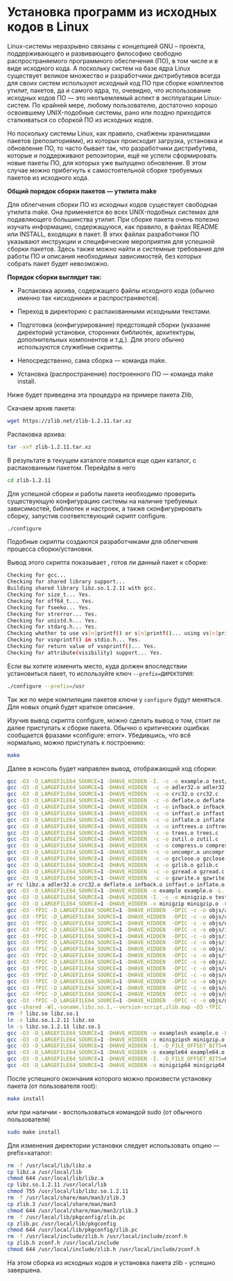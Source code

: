 # Установка программ из исходных кодов в Linux

Linux-системы неразрывно связаны с концепцией GNU – проекта, поддерживающего и развивающего философию свободно распространяемого программного обеспечения (ПО), в том числе и в виде исходного кода. А поскольку систем на базе ядра Linux существует великое множество и разработчики дистрибутивов всегда для своих систем используют исходный код ПО при сборке комплектов утилит, пакетов, да и самого ядра, то, очевидно, что использование исходных кодов ПО — это неотъемлемый аспект в эксплуатации Linux-систем. По крайней мере, любому пользователю, достаточно хорошо освоившему UNIX-подобные системы, рано или поздно приходится сталкиваться со сборкой ПО из исходных кодов.

Но поскольку системы Linux, как правило, снабжены хранилищами пакетов (репозиториями), из которых происходит загрузка, установка и обновление ПО, то часто бывает так, что разработчики дистрибутива, которые и поддерживают репозитории, ещё не успели сформировать новые пакеты ПО, для которых уже выпущено обновление. В этом случае можно прибегнуть к самостоятельной сборке требуемых пакетов из исходного кода.

**Общий порядок сборки пакетов — утилита make**

Для облегчения сборки ПО из исходных кодов существует свободная утилита make. Она применяется во всех UNIX-подобных системах для подавляющего большинства утилит. При сборке пакета очень полезно изучать информацию, содержащуюся, как правило, в файлах README или INSTALL, входящих в пакет. В этих файлах разработчики ПО указывают инструкции и специфические мероприятия для успешной сборки пакетов. Здесь также можно найти и системные требования для работы ПО и описания необходимых зависимостей, без которых собрать пакет будет невозможно.

**Порядок сборки выглядит так:**

 - Распаковка архива, содержащего файлы исходного кода (обычно именно так «исходники» и распространяются).

 - Переход в директорию с распакованными исходными текстами.

 - Подготовка (конфигурирование) предстоящей сборки (указание директорий установки, сторонних библиотек, архитектуры, дополнительных компонентов и т.д.). Для этого обычно используются служебные скрипты.

- Непосредственно, сама сборка — команда make.

- Установка (распространение) построенного ПО — команда make install.



Ниже будет приведена эта процедура на примере пакета Zlib, 

Скачаем архив пакета:

```bash
wget https://zlib.net/zlib-1.2.11.tar.xz
```

Распаковка архива:

```bash
tar -xvf zlib-1.2.11.tar.xz
```

В результате в текущем каталоге появится еще один каталог, с распакованным пакетом. Перейдём в него

```bash
cd zlib-1.2.11
```

Для успешной сборки и работы пакета необходимо проверить существующую конфигурацию системы на наличие требуемых зависимостей, библиотек и настроек, а также сконфигурировать сборку, запустив соответствующий скрипт configure.

```bash
./configure
```

Подобные скрипты создаются разработчиками для облегчения процесса сборки/установки. 

Вывод этого скрипта показывает , готов ли данный пакет к сборке:

```bash
Checking for gcc...
Checking for shared library support...
Building shared library libz.so.1.2.11 with gcc.
Checking for size_t... Yes.
Checking for off64_t... Yes.
Checking for fseeko... Yes.
Checking for strerror... Yes.
Checking for unistd.h... Yes.
Checking for stdarg.h... Yes.
Checking whether to use vs[n]printf() or s[n]printf()... using vs[n]printf().
Checking for vsnprintf() in stdio.h... Yes.
Checking for return value of vsnprintf()... Yes.
Checking for attribute(visibility) support... Yes.
```
Если вы хотите изменить место, куда должен впоследствии установиться пакет, то используйте ключ `--prefix=ДИРЕКТОРИЯ`:
```bash
./configure --prefix=/usr
```
Так же по мере компиляции пакетов ключи у `configure` будут меняться. Для новых опций будет краткое описание.

Изучив вывод скрипта configure, можно сделать вывод о том, стоит ли далее приступать к сборке пакета. Обычно о критических ошибках сообщается фразами «configure: error». Убедившись, что всё нормально, можно приступать к построению:

```bash
make
```

Далее в консоль будет направлен вывод, отображающий ход сборки:

```bash
gcc -O3 -D_LARGEFILE64_SOURCE=1 -DHAVE_HIDDEN -I. -c -o example.o test/example.c
gcc -O3 -D_LARGEFILE64_SOURCE=1 -DHAVE_HIDDEN  -c -o adler32.o adler32.c
gcc -O3 -D_LARGEFILE64_SOURCE=1 -DHAVE_HIDDEN  -c -o crc32.o crc32.c
gcc -O3 -D_LARGEFILE64_SOURCE=1 -DHAVE_HIDDEN  -c -o deflate.o deflate.c
gcc -O3 -D_LARGEFILE64_SOURCE=1 -DHAVE_HIDDEN  -c -o infback.o infback.c
gcc -O3 -D_LARGEFILE64_SOURCE=1 -DHAVE_HIDDEN  -c -o inffast.o inffast.c
gcc -O3 -D_LARGEFILE64_SOURCE=1 -DHAVE_HIDDEN  -c -o inflate.o inflate.c
gcc -O3 -D_LARGEFILE64_SOURCE=1 -DHAVE_HIDDEN  -c -o inftrees.o inftrees.c
gcc -O3 -D_LARGEFILE64_SOURCE=1 -DHAVE_HIDDEN  -c -o trees.o trees.c
gcc -O3 -D_LARGEFILE64_SOURCE=1 -DHAVE_HIDDEN  -c -o zutil.o zutil.c
gcc -O3 -D_LARGEFILE64_SOURCE=1 -DHAVE_HIDDEN  -c -o compress.o compress.c
gcc -O3 -D_LARGEFILE64_SOURCE=1 -DHAVE_HIDDEN  -c -o uncompr.o uncompr.c
gcc -O3 -D_LARGEFILE64_SOURCE=1 -DHAVE_HIDDEN  -c -o gzclose.o gzclose.c
gcc -O3 -D_LARGEFILE64_SOURCE=1 -DHAVE_HIDDEN  -c -o gzlib.o gzlib.c
gcc -O3 -D_LARGEFILE64_SOURCE=1 -DHAVE_HIDDEN  -c -o gzread.o gzread.c
gcc -O3 -D_LARGEFILE64_SOURCE=1 -DHAVE_HIDDEN  -c -o gzwrite.o gzwrite.c
ar rc libz.a adler32.o crc32.o deflate.o infback.o inffast.o inflate.o inftrees.o trees.o zutil.o compress.o uncompr.o gzclose.o gzlib.o gzread.o gzwrite.o
gcc -O3 -D_LARGEFILE64_SOURCE=1 -DHAVE_HIDDEN -o example example.o -L. libz.a
gcc -O3 -D_LARGEFILE64_SOURCE=1 -DHAVE_HIDDEN -I. -c -o minigzip.o test/minigzip.c
gcc -O3 -D_LARGEFILE64_SOURCE=1 -DHAVE_HIDDEN -o minigzip minigzip.o -L. libz.a
gcc -O3 -fPIC -D_LARGEFILE64_SOURCE=1 -DHAVE_HIDDEN  -DPIC -c -o objs/adler32.o adler32.c
gcc -O3 -fPIC -D_LARGEFILE64_SOURCE=1 -DHAVE_HIDDEN  -DPIC -c -o objs/crc32.o crc32.c
gcc -O3 -fPIC -D_LARGEFILE64_SOURCE=1 -DHAVE_HIDDEN  -DPIC -c -o objs/deflate.o deflate.c
gcc -O3 -fPIC -D_LARGEFILE64_SOURCE=1 -DHAVE_HIDDEN  -DPIC -c -o objs/infback.o infback.c
gcc -O3 -fPIC -D_LARGEFILE64_SOURCE=1 -DHAVE_HIDDEN  -DPIC -c -o objs/inffast.o inffast.c
gcc -O3 -fPIC -D_LARGEFILE64_SOURCE=1 -DHAVE_HIDDEN  -DPIC -c -o objs/inflate.o inflate.c
gcc -O3 -fPIC -D_LARGEFILE64_SOURCE=1 -DHAVE_HIDDEN  -DPIC -c -o objs/inftrees.o inftrees.c
gcc -O3 -fPIC -D_LARGEFILE64_SOURCE=1 -DHAVE_HIDDEN  -DPIC -c -o objs/trees.o trees.c
gcc -O3 -fPIC -D_LARGEFILE64_SOURCE=1 -DHAVE_HIDDEN  -DPIC -c -o objs/zutil.o zutil.c
gcc -O3 -fPIC -D_LARGEFILE64_SOURCE=1 -DHAVE_HIDDEN  -DPIC -c -o objs/compress.o compress.c
gcc -O3 -fPIC -D_LARGEFILE64_SOURCE=1 -DHAVE_HIDDEN  -DPIC -c -o objs/uncompr.o uncompr.c
gcc -O3 -fPIC -D_LARGEFILE64_SOURCE=1 -DHAVE_HIDDEN  -DPIC -c -o objs/gzclose.o gzclose.c
gcc -O3 -fPIC -D_LARGEFILE64_SOURCE=1 -DHAVE_HIDDEN  -DPIC -c -o objs/gzlib.o gzlib.c
gcc -O3 -fPIC -D_LARGEFILE64_SOURCE=1 -DHAVE_HIDDEN  -DPIC -c -o objs/gzread.o gzread.c
gcc -O3 -fPIC -D_LARGEFILE64_SOURCE=1 -DHAVE_HIDDEN  -DPIC -c -o objs/gzwrite.o gzwrite.c
gcc -shared -Wl,-soname,libz.so.1,--version-script,zlib.map -O3 -fPIC -D_LARGEFILE64_SOURCE=1 -DHAVE_HIDDEN -o libz.so.1.2.11 adler32.lo crc32.lo deflate.lo infback.lo inffast.lo inflate.lo inftrees.lo trees.lo zutil.lo compress.lo uncompr.lo gzclose.lo gzlib.lo gzread.lo gzwrite.lo  -lc
rm -f libz.so libz.so.1
ln -s libz.so.1.2.11 libz.so
ln -s libz.so.1.2.11 libz.so.1
gcc -O3 -D_LARGEFILE64_SOURCE=1 -DHAVE_HIDDEN -o examplesh example.o -L. libz.so.1.2.11
gcc -O3 -D_LARGEFILE64_SOURCE=1 -DHAVE_HIDDEN -o minigzipsh minigzip.o -L. libz.so.1.2.11
gcc -O3 -D_LARGEFILE64_SOURCE=1 -DHAVE_HIDDEN -I. -D_FILE_OFFSET_BITS=64 -c -o example64.o test/example.c
gcc -O3 -D_LARGEFILE64_SOURCE=1 -DHAVE_HIDDEN -o example64 example64.o -L. libz.a
gcc -O3 -D_LARGEFILE64_SOURCE=1 -DHAVE_HIDDEN -I. -D_FILE_OFFSET_BITS=64 -c -o minigzip64.o test/minigzip.c
gcc -O3 -D_LARGEFILE64_SOURCE=1 -DHAVE_HIDDEN -o minigzip64 minigzip64.o -L. libz.a
```

После успешного окончания которого можно произвести установку пакета (от пользователя root):

```bash
make install
```

или при наличии - воспользоваться командой sudo (от обычного пользователя)

```bash
sudo make install
```

 Для изменения директории установки следует использовать опцию —prefix=каталог:

```bash
rm -f /usr/local/lib/libz.a
cp libz.a /usr/local/lib
chmod 644 /usr/local/lib/libz.a
cp libz.so.1.2.11 /usr/local/lib
chmod 755 /usr/local/lib/libz.so.1.2.11
rm -f /usr/local/share/man/man3/zlib.3
cp zlib.3 /usr/local/share/man/man3
chmod 644 /usr/local/share/man/man3/zlib.3
rm -f /usr/local/lib/pkgconfig/zlib.pc
cp zlib.pc /usr/local/lib/pkgconfig
chmod 644 /usr/local/lib/pkgconfig/zlib.pc
rm -f /usr/local/include/zlib.h /usr/local/include/zconf.h
cp zlib.h zconf.h /usr/local/include
chmod 644 /usr/local/include/zlib.h /usr/local/include/zconf.h
```
На этом сборка из исходных кодов и установка пакета zlib - успешно завершена.
